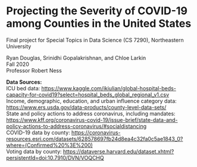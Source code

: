 # Projecting the Severity of COVID-19 among Counties in the United States

Final project for Special Topics in Data Science (CS 7290), Northeastern University

Ryan Douglas, Srinidhi Gopalakrishnan, and Chloe Larkin <br> Fall 2020 <br>
Professor Robert Ness


**Data Sources:** <br>
ICU bed data: https://www.kaggle.com/ikiulian/global-hospital-beds-capacity-for-covid19?select=hospital_beds_global_regional_v1.csv <br>
Income, demographic, education, and urban influence category data: https://www.ers.usda.gov/data-products/county-level-data-sets/ <br>
State and policy actions to address coronavirus, including mandates: https://www.kff.org/coronavirus-covid-19/issue-brief/state-data-and-policy-actions-to-address-coronavirus/#socialdistancing <br>
COVID-19 data by county: https://coronavirus-resources.esri.com/datasets/628578697fb24d8ea4c32fa0c5ae1843_0?where=(Confirmed%20%3E%200) <br>
Voting data by county: https://dataverse.harvard.edu/dataset.xhtml?persistentId=doi:10.7910/DVN/VOQCHQ
